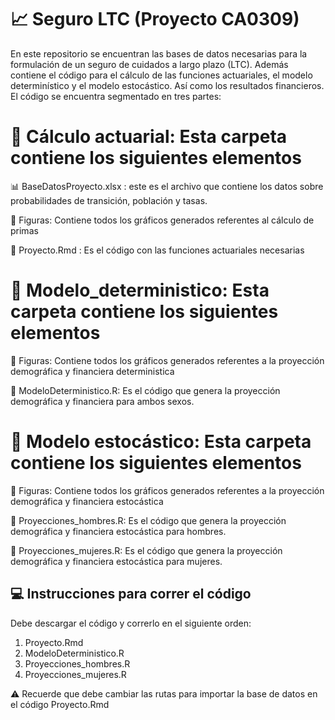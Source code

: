 # 📈 Seguro LTC (Proyecto CA0309) 
En este repositorio se encuentran las bases de datos necesarias para la formulación de un seguro de cuidados a largo plazo (LTC). 
Además contiene el código para el cálculo de las funciones actuariales, el modelo determinístico y el modelo estocástico. 
Así como los resultados financieros. 
El código se encuentra segmentado en tres partes:

# 📂 Cálculo actuarial: Esta carpeta contiene los siguientes elementos

  📊 BaseDatosProyecto.xlsx : este es el archivo que contiene los datos sobre probabilidades de transición, población y tasas.
  
  📂 Figuras: Contiene todos los gráficos generados referentes al cálculo de primas
  
  💾 Proyecto.Rmd : Es el código con las funciones actuariales necesarias
  
# 📂 Modelo_deterministico: Esta carpeta contiene los siguientes elementos

  📂 Figuras: Contiene todos los gráficos generados referentes a la proyección demográfica y financiera deterministica 
  
  💾 ModeloDeterministico.R: Es el código que genera la proyección demográfica y financiera para ambos sexos.
  
# 📂 Modelo estocástico: Esta carpeta contiene los siguientes elementos

  📂 Figuras: Contiene todos los gráficos generados referentes a la proyección demográfica y financiera estocástica
  
  💾 Proyecciones_hombres.R: Es el código que genera la proyección demográfica y financiera estocástica para hombres.
  
  💾 Proyecciones_mujeres.R: Es el código que genera la proyección demográfica y financiera estocástica para mujeres.

## 💻 Instrucciones para correr el código 
Debe descargar el código y correrlo en el siguiente orden:
1. Proyecto.Rmd
2. ModeloDeterministico.R
3. Proyecciones_hombres.R
4. Proyecciones_mujeres.R

⚠️ Recuerde que debe cambiar las rutas para importar la base de datos en el código Proyecto.Rmd

